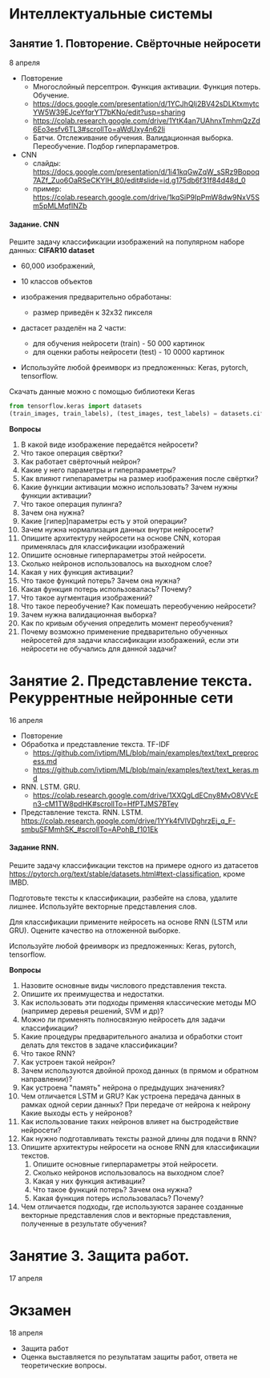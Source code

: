 # Интеллектуальные системы
## Занятие 1. Повторение. Свёрточные нейросети
8 апреля
- Повторение
  - Многослойный персептрон. Функция активации. Функция потерь. Обучение.
  - https://docs.google.com/presentation/d/1YCJhQIj2BV42sDLKtxmytcYW5W39EJceYfqrYT7bKNo/edit?usp=sharing
  - https://colab.research.google.com/drive/1YtK4an7UAhnxTmhmQzZd6Eo3esfv6TL3#scrollTo=aWdUxy4n62Ii
  - Батчи. Отслеживание обучения. Валидационная выборка. Переобучение. Подбор гиперпараметров.
- CNN
  - слайды: https://docs.google.com/presentation/d/1i41kqGwZqW_sSRz9Bopoq7AZf_Zuo6OaRSeCKYIH_80/edit#slide=id.g175db6f31f84d48d_0
  - пример: https://colab.research.google.com/drive/1kqSiP9IpPmW8dw9NxV5Sm5pMLMqfINZb

#### Задание. CNN
Решите задачу классификации изображений на популярном наборе данных:
**CIFAR10 dataset**
- 60,000 изображений,
- 10 классов объектов
- изображения предварительно обработаны:
    - размер приведён к 32х32 пикселя
- дастасет разделён на 2 части:
    - для обучения нейросети (train) - 50 000 картинок
    - для оценки работы нейросети (test) - 10 0000 картинок

- Используйте любой фреимворк из предложенных: Keras, pytorch, tensorflow.

Скачать данные можно с помощью библиотеки Keras
```python
from tensorflow.keras import datasets
(train_images, train_labels), (test_images, test_labels) = datasets.cifar10.load_data()
```

**Вопросы**
1. В какой виде изображение передаётся нейросети?
1. Что такое операция свёртки?
1. Как работает свёрточный нейрон?
  1. Какие у него параметры и гиперпараметры?
  1. Как влияют гипепараметры на размер изображения после свёртки?
  1. Какие функции активации можно использовать? Зачем нужны функции активации?
1. Что такое операция пулинга? 
  1. Зачем она нужна?
  1. Какие [гипер]параметры есть у этой операции?
1. Зачем нужна нормализация данных внутри нейросети?
1. Опишите архитектуру нейросети на основе CNN, которая применялась для классификации изображений
  1. Опишите основные гиперпараметры этой нейросети.
  1. Сколько нейронов использовалось на выходном слое?
  1. Какая у них функция активации?
  1. Что такое функций потерь? Зачем она нужна?
  1. Какая функция потерь использовалась? Почему?
1. Что такое аугментация изображений?
1. Что такое переобучение? Как помешать переобучению нейросети?
  1. Зачем нужна валидационная выборка?
  1. Как по кривым обучения определить момент переобучения?
1. Почему возможно применение предварительно обученных нейросетей для задачи классификации изображений, если эти нейросети не обучались для данной задачи?


# Занятие 2. Представление текста. Рекуррентные нейронные сети
16 апреля
- Повторение
- Обработка и представление текста. TF-IDF
  - https://github.com/ivtipm/ML/blob/main/examples/text/text_preprocess.md
  - https://github.com/ivtipm/ML/blob/main/examples/text/text_keras.md
- RNN. LSTM. GRU.
  - https://colab.research.google.com/drive/1XXQgLdECny8MvO8VVcEn3-cM1TW8pdHK#scrollTo=HfPTJMS7BTey
- Представление текста. RNN. LSTM. https://colab.research.google.com/drive/1YYk4fVlVDghrzEj_q_F-smbuSFMmhSK_#scrollTo=APohB_f101Ek


#### Задание RNN.
Решите задачу классификации текстов на примере одного из датасетов https://pytorch.org/text/stable/datasets.html#text-classification, кроме IMBD.

Подготовьте тексты к классификации, разбейте на слова, удалите лишнее. Используйте векторные представления слов.

Для классификации примените нейросеть на основе RNN (LSTM или GRU). Оцените качество на отложенной выборке. 

Используйте любой фреимворк из предложенных: Keras, pytorch, tensorflow.
 
 
**Вопросы**
1. Назовите основные виды числового представления текста.
  1. Опишите их преимущества и недостатки.
  1. Как использовать эти подходы применяя классические методы МО (например деревья решений, SVM и др)?
  1. Можно ли применять полносвязную нейросеть для задачи классификации?
1. Какие процедуры предварительного анализа и обработки стоит делать для текстов в задаче классификации?
1. Что такое RNN? 
  1. Как устроен такой нейрон? 
  1. Зачем используются двойной проход данных (в прямом и обратном направлении)?
  1. Как устроена "память" нейрона о предыдущих значениях?
  1. Чем отличается LSTM и GRU? Как устроена передача данных в рамках одной серии данных? При передаче от нейрона к нейрону Какие выходы есть у нейронов?
  1. Как использование таких нейронов влияет на быстродействие нейросети?
  1. Как нужно подготавливать тексты разной длины для подачи в RNN?
1. Опишите архитектуры нейросети на основе RNN для классификации текстов.
   1. Опишите основные гиперпараметры этой нейросети.
   1. Сколько нейронов использовалось на выходном слое?
   1. Какая у них функция активации?
   1. Что такое функций потерь? Зачем она нужна?
   1. Какая функция потерь использовалась? Почему?
1. Чем отличается подходы, где используются заранее созданные векторные представления слов и векторные представления, полученные в результате обучения?


# Занятие 3. Защита работ.
17 апреля

# Экзамен
18 апреля
- Защита работ
- Оценка выставляется по результатам защиты работ, ответа не теоретические вопросы.
